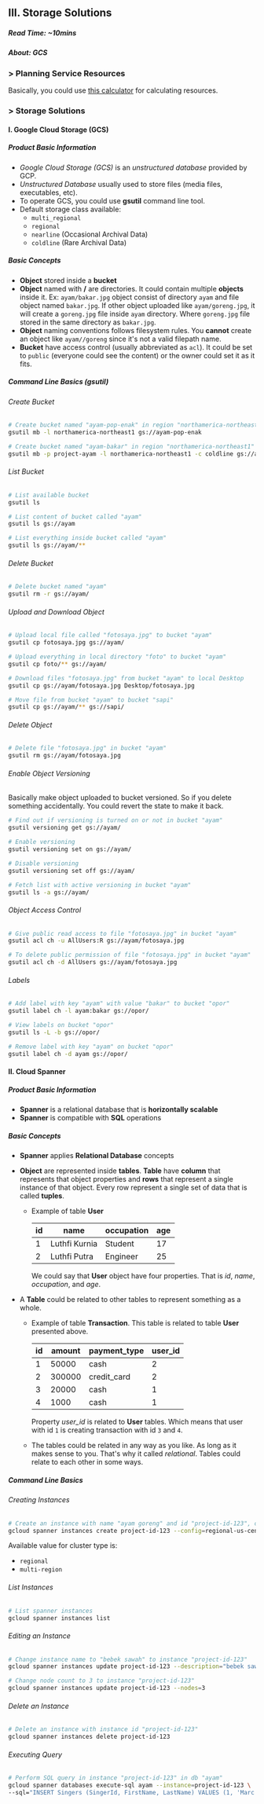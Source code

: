 ## III. Storage Solutions

##### Read Time: ~10mins

##### About: GCS

### > Planning Service Resources

Basically, you could use [this calculator](https://cloud.google.com/products/calculator/) for calculating resources.

### > Storage Solutions

#### I. Google Cloud Storage (GCS)

##### Product Basic Information

- _Google Cloud Storage (GCS)_ is an _unstructured database_ provided by GCP.
- _Unstructured Database_ usually used to store files (media files, executables, etc).
- To operate GCS, you could use **gsutil** command line tool.
- Default storage class available:
  - `multi_regional`
  - `regional`
  - `nearline` (Occasional Archival Data)
  - `coldline` (Rare Archival Data)

##### Basic Concepts

- **Object** stored inside a **bucket**
- **Object** named with **/** are directories. It could contain multiple **objects** inside it. Ex: `ayam/bakar.jpg` object consist of directory `ayam` and file object named `bakar.jpg`. If other object uploaded like `ayam/goreng.jpg`, it will create a `goreng.jpg` file inside `ayam` directory. Where `goreng.jpg` file stored in the same directory as `bakar.jpg`.
- **Object** naming conventions follows filesystem rules. You **cannot** create an object like `ayam//goreng` since it's not a valid filepath name.
- **Bucket** have access control (usually abbreviated as `acl`). It could be set to `public` (everyone could see the content) or the owner could set it as it fits.

##### Command Line Basics (gsutil)

###### Create Bucket

```sh
# Create bucket named "ayam-pop-enak" in region "northamerica-northeast1"
gsutil mb -l northamerica-northeast1 gs://ayam-pop-enak

# Create bucket named "ayam-bakar" in region "northamerica-northeast1" with storage class "coldline" and project name "project-ayam"
gsutil mb -p project-ayam -l northamerica-northeast1 -c coldline gs://ayam-bakar
```

###### List Bucket

```sh
# List available bucket
gsutil ls

# List content of bucket called "ayam"
gsutil ls gs://ayam

# List everything inside bucket called "ayam"
gsutil ls gs://ayam/**
```

###### Delete Bucket

```sh
# Delete bucket named "ayam"
gsutil rm -r gs://ayam/
```

###### Upload and Download Object

```sh
# Upload local file called "fotosaya.jpg" to bucket "ayam"
gsutil cp fotosaya.jpg gs://ayam/

# Upload everything in local directory "foto" to bucket "ayam"
gsutil cp foto/** gs://ayam/

# Download files "fotosaya.jpg" from bucket "ayam" to local Desktop
gsutil cp gs://ayam/fotosaya.jpg Desktop/fotosaya.jpg

# Move file from bucket "ayam" to bucket "sapi"
gsutil cp gs://ayam/** gs://sapi/
```

###### Delete Object

```sh
# Delete file "fotosaya.jpg" in bucket "ayam"
gsutil rm gs://ayam/fotosaya.jpg
```

###### Enable Object Versioning

Basically make object uploaded to bucket versioned. So if you delete something accidentally. You could revert the state to make it back.

```sh
# Find out if versioning is turned on or not in bucket "ayam"
gsutil versioning get gs://ayam/

# Enable versioning
gsutil versioning set on gs://ayam/

# Disable versioning
gsutil versioning set off gs://ayam/

# Fetch list with active versioning in bucket "ayam"
gsutil ls -a gs://ayam/
```

###### Object Access Control

```sh
# Give public read access to file "fotosaya.jpg" in bucket "ayam"
gsutil acl ch -u AllUsers:R gs://ayam/fotosaya.jpg

# To delete public permission of file "fotosaya.jpg" in bucket "ayam"
gsutil acl ch -d AllUsers gs://ayam/fotosaya.jpg
```

###### Labels

```sh
# Add label with key "ayam" with value "bakar" to bucket "opor"
gsutil label ch -l ayam:bakar gs://opor/

# View labels on bucket "opor"
gsutil ls -L -b gs://opor/

# Remove label with key "ayam" on bucket "opor"
gsutil label ch -d ayam gs://opor/
```

#### II. Cloud Spanner

##### Product Basic Information

- **Spanner** is a relational database that is **horizontally scalable** 
- **Spanner** is compatible with **SQL** operations

##### Basic Concepts

- **Spanner** applies **Relational Database** concepts

- **Object** are represented inside **tables**. **Table** have **column** that represents that object properties and **rows** that represent a single instance of that object. Every row represent a single set of data that is called **tuples**.

  - Example of table **User**

    | id   | name          | occupation | age  |
    | ---- | ------------- | ---------- | ---- |
    | 1    | Luthfi Kurnia | Student    | 17   |
    | 2    | Luthfi Putra  | Engineer   | 25   |

    We could say that **User** object have four properties. That is _id_, _name_, _occupation_, and _age_.

- A **Table** could be related to other tables to represent something as a whole.

  - Example of table **Transaction**. This table is related to table **User** presented above.

    | id   | amount | payment_type | user_id |
    | ---- | ------ | ------------ | ------- |
    | 1    | 50000  | cash         | 2       |
    | 2    | 300000 | credit_card  | 2       |
    | 3    | 20000  | cash         | 1       |
    | 4    | 1000   | cash         | 1       |

    Property _user_id_ is related to **User** tables. Which means that user with id `1` is creating transaction with id `3` and `4`.

  - The tables could be related in any way as you like. As long as it makes sense to you. That's why it called _relational_. Tables could relate to each other in some ways.

##### Command Line Basics

###### Creating Instances

```sh
# Create an instance with name "ayam goreng" and id "project-id-123", cluster type would be "regional" in "us-central1" and node needed will be "2"
gcloud spanner instances create project-id-123 --config=regional-us-central1 --description="ayam goreng" --nodes=2
```

Available value for cluster type is:

- `regional`
- `multi-region`

###### List Instances

```sh
# List spanner instances
gcloud spanner instances list
```

###### Editing an Instance

```sh
# Change instance name to "bebek sawah" to instance "project-id-123"
gcloud spanner instances update project-id-123 --description="bebek sawah"

# Change node count to 3 to instance "project-id-123"
gcloud spanner instances update project-id-123 --nodes=3
```

###### Delete an Instance

```sh
# Delete an instance with instance id "project-id-123"
gcloud spanner instances delete project-id-123
```

###### Executing Query 

```sh
# Perform SQL query in instance "project-id-123" in db "ayam"
gcloud spanner databases execute-sql ayam --instance=project-id-123 \
--sql="INSERT Singers (SingerId, FirstName, LastName) VALUES (1, 'Marc', 'Richards')"
```

